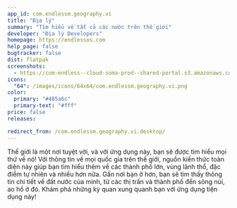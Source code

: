 ```yaml
---
app_id: com.endlessm.geography.vi
title: "Địa lý"
summary: "Tìm hiểu về tất cả các nước trên thế giới"
developer: "Địa lý Developers"
homepage: https://endlessos.com
help_page: false
bugtracker: false
dist: flatpak
screenshots:
  - https://com-endless--cloud-soma-prod--shared-portal.s3.amazonaws.com/apps.269.screenshots.ddf3a095-2973-4c2e-864f-9e9402c7bfd0_201810231911945858.png
icons:
  "64": /images/icons/64x64/com.endlessm.geography.vi.png
color:
  primary: "#485a6c"
  primary-text: "#fff"
price: false
releases:

redirect_from: /com.endlessm.geography.vi.desktop/
---
```


<p>Thế giới là một nơi tuyệt vời, và với ứng dụng này, bạn sẽ được tìm hiểu mọi thứ về nó! Với thông tin về mọi quốc gia trên thế giới, nguồn kiến thức toàn diện này giúp bạn tìm hiểu thêm về các thành phố lớn, vùng lãnh thổ, đặc điểm tự nhiên và nhiều hơn nữa. Gần nơi bạn ở hơn, bạn sẽ tìm thấy thông tin chi tiết về đất nước của mình, từ các thị trấn và thành phố đến sông núi, ao hồ ở đó. Khám phá những kỳ quan xung quanh bạn với ứng dụng tiện dụng này!</p>